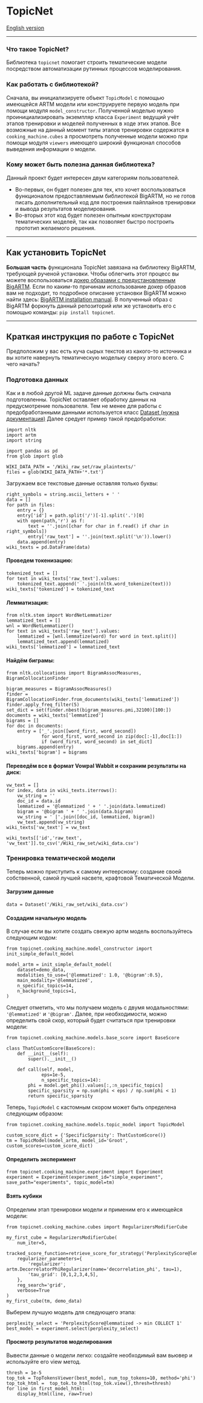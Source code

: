 # TopicNet 
[English version](README.md)

---
### Что такое TopicNet?
Библиотека ```topicnet``` помогает строить тематические модели посредством автоматизации рутинных процессов моделирования.

### Как работать с библиотекой?
Сначала, вы инициализируете объект ```TopicModel``` с помощью имеющейся ARTM модели или конструируете первую модель
при помощи модуля ```model_constructor```.
Полученной моделью нужно проинициализировать экземпляр класса ```Experiment``` ведущий учёт этапов тренировки
и моделей полученных в ходе этих этапов.
Все возможные на данный момент типы этапов тренировки содержатся в ```cooking_machine.cubes``` а просмотреть полученные модели
можно при помощи модуля ```viewers``` имеющего широкий функционал способов выведения информации о модели.

### Кому может быть полезна данная библиотека?
Данный проект будет интересен двум категориям пользователей.
* Во-первых, он будет полезен для тех, кто хочет воспользоваться функционалом предоставляемым библиотекой BigARTM, но не готов 
писать дополнительный код для построения пайплайнов тренировки и вывода результатов моделирования.
* Во-вторых этот код будет полезен опытным конструкторам тематических моделей, так как позволяет быстро построить
прототип желаемого решения.

---
## Как установить TopicNet
**Большая часть** функционала TopicNet завязана на библиотеку BigARTM, требующей рученой установки.
Чтобы облегчить этот процесс вы можете воспользоваться [докер образами с предустановленным BigARTM](https://hub.docker.com/r/xtonev/bigartm/tags).
Если по каким-то причинам использование докер образов вам не подходит, то подробное описание установки BigARTM можно найти здесь: [BigARTM installation manual](https://bigartm.readthedocs.io/en/stable/installation/index.html).
В полученный образ с BigARTM форкнуть данный репозиторий или же установить его с помощью команды: ```pip install topicnet```.

---
## Краткая инструкция по работе с TopicNet
Предположим у вас есть куча сырых текстов из какого-то источника и вы хотите навернуть тематическую модельку сверху этого всего.
С чего начать?

### Подготовка данных
Как и в любой другой ML задаче данные должны быть сначала подготовленны. TopicNet оставляет обработку данных на предусмотрение пользователя. Тем не менее для работы с предобработанными данными используется класс [Dataset (нужна документация)]()
Далее средует пример такой предобработки:
```
import nltk
import artm
import string

import pandas as pd
from glob import glob

WIKI_DATA_PATH = '/Wiki_raw_set/raw_plaintexts/'
files = glob(WIKI_DATA_PATH+'*.txt')
```
Загружаем все текстовые данные оставляя только буквы:
```
right_symbols = string.ascii_letters + ' '
data = []
for path in files:
    entry = {}
    entry['id'] = path.split('/')[-1].split('.')[0]
    with open(path,'r') as f:
        text = ''.join([char for char in f.read() if char in right_symbols])
        entry['raw_text'] = ''.join(text.split('\n')).lower()
    data.append(entry)
wiki_texts = pd.DataFrame(data)
```
#### Проведем токенизацию:
```
tokenized_text = []
for text in wiki_texts['raw_text'].values:
    tokenized_text.append(' '.join(nltk.word_tokenize(text)))
wiki_texts['tokenized'] = tokenized_text
```
#### Лемматизация:
```
from nltk.stem import WordNetLemmatizer
lemmatized_text = []
wnl = WordNetLemmatizer()
for text in wiki_texts['raw_text'].values:
    lemmatized = [wnl.lemmatize(word) for word in text.split()]
    lemmatized_text.append(lemmatized)
wiki_texts['lemmatized'] = lemmatized_text
```
#### Найдём биграмы:
```
from nltk.collocations import BigramAssocMeasures, BigramCollocationFinder

bigram_measures = BigramAssocMeasures()
finder = BigramCollocationFinder.from_documents(wiki_texts['lemmatized'])
finder.apply_freq_filter(5)
set_dict = set(finder.nbest(bigram_measures.pmi,32100)[100:])
documents = wiki_texts['lemmatized']
bigrams = []
for doc in documents:
    entry = ['_'.join([word_first, word_second])
             for word_first, word_second in zip(doc[:-1],doc[1:])
             if (word_first, word_second) in set_dict]
    bigrams.append(entry)
wiki_texts['bigram'] = bigrams
```

#### Переведём все в формат Vowpal Wabbit и сохраним результаты на диск:
```
vw_text = []
for index, data in wiki_texts.iterrows():
    vw_string = ''    
    doc_id = data.id
    lemmatized = '@lemmatized ' + ' '.join(data.lemmatized)
    bigram = '@bigram ' + ' '.join(data.bigram)
    vw_string = ' |'.join([doc_id, lemmatized, bigram])
    vw_text.append(vw_string)
wiki_texts['vw_text'] = vw_text

wiki_texts[['id','raw_text', 'vw_text']].to_csv('/Wiki_raw_set/wiki_data.csv')
```
### Тренировка тематической модели
Теперь можно приступить к самому интеерсному: создание своей собственной, самой лучшей насвете, крафтовой Тематической Модели.
#### Загрузим данные
```
data = Dataset('/Wiki_raw_set/wiki_data.csv')
```
#### Создадим начальную модель
В случае если вы хотите создать свежую артм модель воспользуйтесь следующим кодом:
```
from topicnet.cooking_machine.model_constructor import init_simple_default_model

model_artm = init_simple_default_model(
    dataset=demo_data,
    modalities_to_use={'@lemmatized': 1.0, '@bigram':0.5},
    main_modality='@lemmatized',
    n_specific_topics=14,
    n_background_topics=1,
)
```
Следует отметить, что мы получаем модель с двумя модальностями: `'@lemmatized'` и `'@bigram'`.
Далее, при необходимости, можно определить свой скор, который будет считаться при тренировки модели:
```
from topicnet.cooking_machine.models.base_score import BaseScore

class ThatCustomScore(BaseScore):
    def __init__(self):
        super().__init__()

    def call(self, model,
             eps=1e-5,
             n_specific_topics=14):
        phi = model.get_phi().values[:,:n_specific_topics]
        specific_sparsity = np.sum(phi < eps) / np.sum(phi < 1)
        return specific_sparsity
```
Теперь, `TopicModel` с кастомным скором может быть определена следующим образом:
```
from topicnet.cooking_machine.models.topic_model import TopicModel

custom_score_dict = {'SpecificSparsity': ThatCustomScore()}
tm = TopicModel(model_artm, model_id='Groot', custom_scores=custom_score_dict)
```
#### Определить эксперимент
```
from topicnet.cooking_machine.experiment import Experiment
experiment = Experiment(experiment_id="simple_experiment", save_path="experiments", topic_model=tm)
```
#### Взять кубики
Определим этап тренировки модели и применим его к имеющейся модели:
```
from topicnet.cooking_machine.cubes import RegularizersModifierCube

my_first_cube = RegularizersModifierCube(
    num_iter=5,
    tracked_score_function=retrieve_score_for_strategy('PerplexityScore@lemmatized'),
    regularizer_parameters={
        'regularizer': artm.DecorrelatorPhiRegularizer(name='decorrelation_phi', tau=1),
        'tau_grid': [0,1,2,3,4,5],
    },
    reg_search='grid',
    verbose=True
)
my_first_cube(tm, demo_data)
```
Выберем лучшую модель для следующего этапа:
```
perplexity_select = 'PerplexityScore@lemmatized -> min COLLECT 1'
best_model = experiment.select(perplexity_select)
```
#### Просмотр результатов моделирования
Вывести данные о модели легко: создайте необходимый вам вьювер и используйте его view метод.
```
thresh = 1e-5
top_tok = TopTokensViewer(best_model, num_top_tokens=10, method='phi')
top_tok_html =  top_tok.to_html(top_tok.view(),thresh=thresh)
for line in first_model_html:
    display_html(line, raw=True)
```
